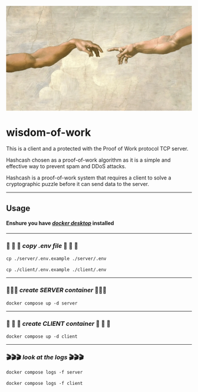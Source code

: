 ![alt text](./assets/image.png)
# wisdom-of-work

This is a client and a protected with the Proof of Work protocol TCP server.

Hashcash chosen as a proof-of-work algorithm as it is a simple and effective way to prevent spam and DDoS attacks.

Hashcash is a proof-of-work system that requires a client to solve a cryptographic puzzle before it can send data to the server.
___
## **Usage**
#### Enshure you have [*docker desktop*](https://www.docker.com/products/docker-desktop/) installed
___
### 👜 👜 👜 *copy .env file* 👜 👜 👜
```shell
cp ./server/.env.example ./server/.env
```
```shell
cp ./client/.env.example ./client/.env
```
___
### 🚒🚒🚒 *create SERVER container* 🚒🚒🚒
```shell
docker compose up -d server
```
___
### 🔌 🔌 🔌 *create CLIENT container* 🔌 🔌 🔌
```shell
docker compose up -d client
```
___
### 🎬🎬🎬 *look at the logs* 🎬🎬🎬
```shell
docker compose logs -f server
```
```shell
docker compose logs -f client
```